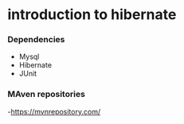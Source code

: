 # introduction to hibernate

### Dependencies

- Mysql
- Hibernate
- JUnit

### MAven repositories

-https://mvnrepository.com/